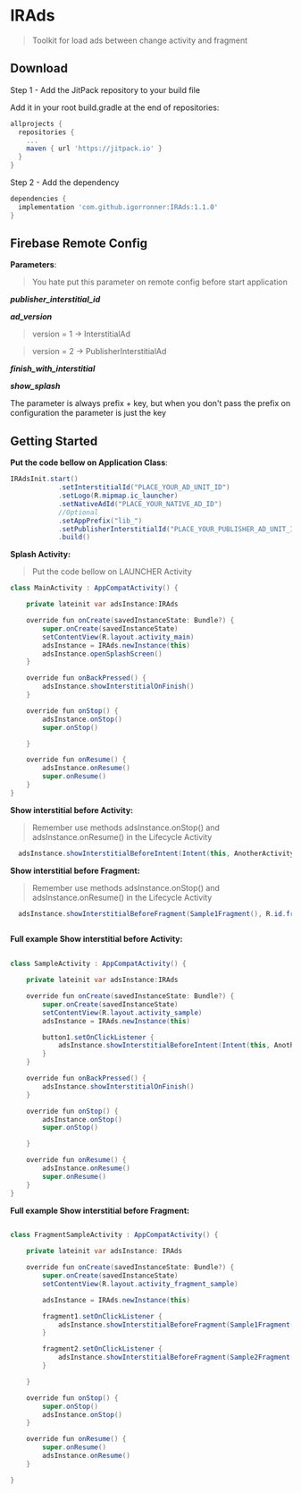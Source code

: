 # IRAds 


> Toolkit for load ads between change activity and fragment

Download
--------

Step 1 - Add the JitPack repository to your build file

Add it in your root build.gradle at the end of repositories:

```groovy
allprojects {
  repositories {
    ...
    maven { url 'https://jitpack.io' }
  }
}
```

Step 2 - Add the dependency

```groovy
dependencies {
  implementation 'com.github.igorronner:IRAds:1.1.0'
}
```

Firebase Remote Config
--------

**Parameters**:

> You hate put this parameter on remote config before start application

***publisher_interstitial_id***

***ad_version***
  > version = 1 -> InterstitialAd

  > version = 2 -> PublisherInterstitialAd

***finish_with_interstitial***

***show_splash***

The parameter is always prefix + key, but when you don't pass the prefix on configuration the parameter is just the key


Getting Started
--------

**Put the code bellow on Application Class**:

```java
IRAdsInit.start()
            .setInterstitialId("PLACE_YOUR_AD_UNIT_ID")
            .setLogo(R.mipmap.ic_launcher)
            .setNativeAdId("PLACE_YOUR_NATIVE_AD_ID")
            //Optional
            .setAppPrefix("lib_")
            .setPublisherInterstitialId("PLACE_YOUR_PUBLISHER_AD_UNIT_ID")
            .build()

```

**Splash Activity:**

> Put the code bellow on LAUNCHER Activity

```java
class MainActivity : AppCompatActivity() {

    private lateinit var adsInstance:IRAds

    override fun onCreate(savedInstanceState: Bundle?) {
        super.onCreate(savedInstanceState)
        setContentView(R.layout.activity_main)
        adsInstance = IRAds.newInstance(this)
        adsInstance.openSplashScreen()
    }

    override fun onBackPressed() {
        adsInstance.showInterstitialOnFinish()
    }

    override fun onStop() {
        adsInstance.onStop()
        super.onStop()

    }

    override fun onResume() {
        adsInstance.onResume()
        super.onResume()
    }
}

```


**Show interstitial before Activity:**

> Remember use methods adsInstance.onStop() and  adsInstance.onResume() in the Lifecycle Activity

```java
  adsInstance.showInterstitialBeforeIntent(Intent(this, AnotherActivity::class.java))
```

**Show interstitial before Fragment:**

> Remember use methods adsInstance.onStop() and  adsInstance.onResume() in the Lifecycle Activity

```java
  adsInstance.showInterstitialBeforeFragment(Sample1Fragment(), R.id.frameLayout, this)
 
```

**Full example Show interstitial before Activity:**

```java
 
class SampleActivity : AppCompatActivity() {

    private lateinit var adsInstance:IRAds

    override fun onCreate(savedInstanceState: Bundle?) {
        super.onCreate(savedInstanceState)
        setContentView(R.layout.activity_sample)
        adsInstance = IRAds.newInstance(this)

        button1.setOnClickListener {
            adsInstance.showInterstitialBeforeIntent(Intent(this, AnotherActivity::class.java))
        }
    }

    override fun onBackPressed() {
        adsInstance.showInterstitialOnFinish()
    }

    override fun onStop() {
        adsInstance.onStop()
        super.onStop()

    }

    override fun onResume() {
        adsInstance.onResume()
        super.onResume()
    }
}
```

**Full example Show interstitial before Fragment:**


```java
  
class FragmentSampleActivity : AppCompatActivity() {

    private lateinit var adsInstance: IRAds

    override fun onCreate(savedInstanceState: Bundle?) {
        super.onCreate(savedInstanceState)
        setContentView(R.layout.activity_fragment_sample)

        adsInstance = IRAds.newInstance(this)

        fragment1.setOnClickListener {
            adsInstance.showInterstitialBeforeFragment(Sample1Fragment(), R.id.frameLayout, this)
        }

        fragment2.setOnClickListener {
            adsInstance.showInterstitialBeforeFragment(Sample2Fragment(), R.id.frameLayout, this, getString(R.string.loading))
        }

    }

    override fun onStop() {
        super.onStop()
        adsInstance.onStop()
    }

    override fun onResume() {
        super.onResume()
        adsInstance.onResume()
    }

}

 
```

